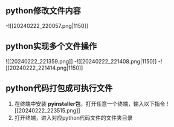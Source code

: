 ## python修改文件内容
-![[20240222_220057.png|1150]]
## python实现多个文件操作
![[20240222_221359.png]]
-![[20240222_221408.png|1150]]
-![[20240222_221414.png|1150]]
## python代码打包成可执行文件
1. 在终端中安装    **pyinstaller包**，打开任意一个终端，输入以下指令
		![[20240222_223515.png]]
2. 打开终端，进入对应python代码文件的文件夹目录
		
